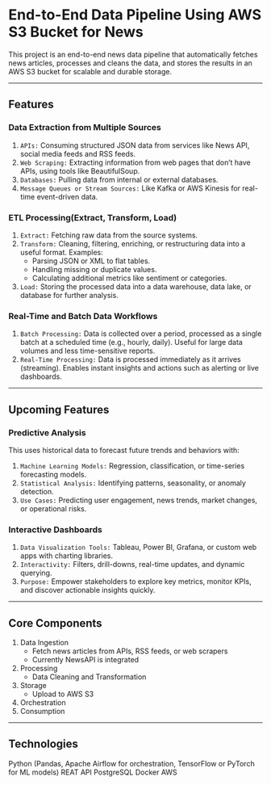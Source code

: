 # End-to-End Data Pipeline Using AWS S3 Bucket for News
This project is an end-to-end news data pipeline that automatically fetches news articles, processes and cleans the 
data, and stores the results in an AWS S3 bucket for scalable and durable storage.

---

## Features
### Data Extraction from Multiple Sources
1. `APIs:` Consuming structured JSON data from services like News API, social media feeds and RSS feeds. 
2. `Web Scraping:` Extracting information from web pages that don’t have APIs, using tools like BeautifulSoup. 
3. `Databases:` Pulling data from internal or external databases. 
4. `Message Queues or Stream Sources:` Like Kafka or AWS Kinesis for real-time event-driven data.

### ETL Processing(Extract, Transform, Load)
1. `Extract:` Fetching raw data from the source systems. 
2. `Transform:` Cleaning, filtering, enriching, or restructuring data into a useful format. Examples:
    - Parsing JSON or XML to flat tables. 
    - Handling missing or duplicate values. 
    - Calculating additional metrics like sentiment or categories. 
3. `Load:` Storing the processed data into a data warehouse, data lake, or database for further analysis.

### Real-Time and Batch Data Workflows
1. `Batch Processing:` Data is collected over a period, processed as a single batch at a scheduled time (e.g., hourly, daily). 
Useful for large data volumes and less time-sensitive reports. 
2. `Real-Time Processing:` Data is processed immediately as it arrives (streaming). Enables instant insights and actions 
such as alerting or live dashboards.

---

## Upcoming Features
### Predictive Analysis 
This uses historical data to forecast future trends and behaviors with:

1. `Machine Learning Models:` Regression, classification, or time-series forecasting models. 
2. `Statistical Analysis:` Identifying patterns, seasonality, or anomaly detection. 
3. `Use Cases:` Predicting user engagement, news trends, market changes, or operational risks.

### Interactive Dashboards

1. `Data Visualization Tools:` Tableau, Power BI, Grafana, or custom web apps with charting libraries. 
2. `Interactivity:` Filters, drill-downs, real-time updates, and dynamic querying. 
3. `Purpose:` Empower stakeholders to explore key metrics, monitor KPIs, and discover actionable insights quickly.

---

## Core Components

1. Data Ingestion
    - Fetch news articles from APIs, RSS feeds, or web scrapers
    - Currently NewsAPI is integrated
2. Processing
    - Data Cleaning and Transformation
3. Storage
    - Upload to AWS S3
4. Orchestration
5. Consumption

---

## Technologies
Python (Pandas, Apache Airflow for orchestration, TensorFlow or PyTorch for ML models)
REAT API
PostgreSQL
Docker
AWS
